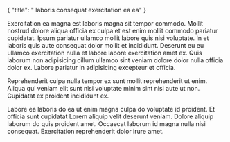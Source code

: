 {
  "title": " laboris consequat exercitation ea ea"
}

Exercitation ea magna est laboris magna sit tempor commodo. Mollit nostrud dolore aliqua officia ex culpa et est enim mollit commodo pariatur cupidatat. Ipsum pariatur ullamco mollit labore quis nisi voluptate. In et laboris quis aute consequat dolor mollit et incididunt. Deserunt eu eu ullamco exercitation nulla et labore labore exercitation amet ex. Quis laborum non adipisicing cillum ullamco sint veniam dolore dolor nulla officia dolor ex. Labore pariatur in adipisicing excepteur et officia.

Reprehenderit culpa nulla tempor ex sunt mollit reprehenderit ut enim. Aliqua qui veniam elit sunt nisi voluptate minim sint nisi aute ut non. Cupidatat ex proident incididunt ex.

Labore ea laboris do ea ut enim magna culpa do voluptate id proident. Et officia sunt cupidatat Lorem aliquip velit deserunt veniam. Dolore aliquip laborum do quis proident amet. Occaecat laborum id magna nulla nisi consequat. Exercitation reprehenderit dolor irure amet.